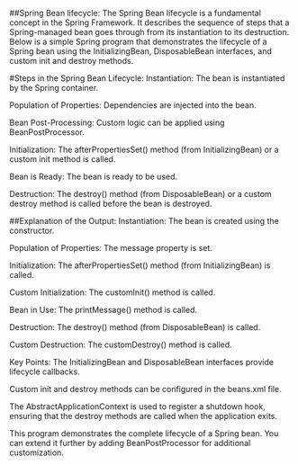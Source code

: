 ##Spring Bean lifecycle:
The Spring Bean lifecycle is a fundamental concept in the Spring Framework. It describes the sequence of steps that a Spring-managed bean goes through from its instantiation to its destruction. Below is a simple Spring program that demonstrates the lifecycle of a Spring bean using the InitializingBean, DisposableBean interfaces, and custom init and destroy methods.

#Steps in the Spring Bean Lifecycle:
Instantiation: The bean is instantiated by the Spring container.

Population of Properties: Dependencies are injected into the bean.

Bean Post-Processing: Custom logic can be applied using BeanPostProcessor.

Initialization: The afterPropertiesSet() method (from InitializingBean) or a custom init method is called.

Bean is Ready: The bean is ready to be used.

Destruction: The destroy() method (from DisposableBean) or a custom destroy method is called before the bean is destroyed.

##Explanation of the Output:
Instantiation: The bean is created using the constructor.

Population of Properties: The message property is set.

Initialization: The afterPropertiesSet() method (from InitializingBean) is called.

Custom Initialization: The customInit() method is called.

Bean in Use: The printMessage() method is called.

Destruction: The destroy() method (from DisposableBean) is called.

Custom Destruction: The customDestroy() method is called.

Key Points:
The InitializingBean and DisposableBean interfaces provide lifecycle callbacks.

Custom init and destroy methods can be configured in the beans.xml file.

The AbstractApplicationContext is used to register a shutdown hook, ensuring that the destroy methods are called when the application exits.

This program demonstrates the complete lifecycle of a Spring bean. You can extend it further by adding BeanPostProcessor for additional customization.